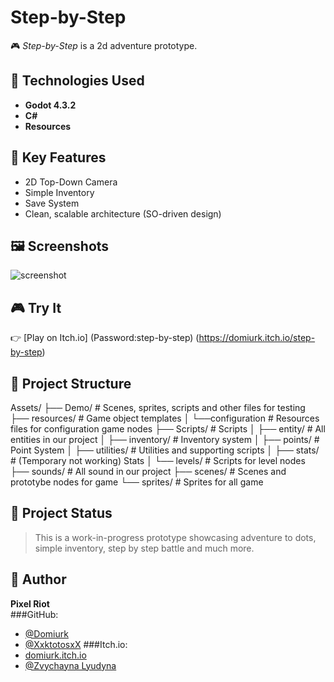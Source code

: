 # Step-by-Step

🎮 *Step-by-Step* is a 2d adventure prototype.

## 🔧 Technologies Used
- **Godot 4.3.2**
- **C#**
- **Resources**

## 🧠 Key Features
- 2D Top-Down Camera
- Simple Inventory
- Save System
- Clean, scalable architecture (SO-driven design)

## 🖼️ Screenshots
![screenshot](https://img.itch.zone/aW1nLzEyNzAxODkzLnBuZw==/original/dJ4i%2Bm.png)

## 🎮 Try It
👉 [Play on Itch.io] (Password:step-by-step) (https://domiurk.itch.io/step-by-step)

## 📁 Project Structure
Assets/ ├── Demo/              # Scenes, sprites, scripts and other files for testing 
        ├── resources/         # Game object templates
        │  └──configuration    # Resources files for configuration game nodes
        ├── Scripts/           # Scripts
        │  ├── entity/         # All entities in our project
        │  ├── inventory/      # Inventory system
        │  ├── points/         # Point System
        │  ├── utilities/      # Utilities and supporting scripts
        │  ├── stats/          # (Temporary not working) Stats
        │  └── levels/         # Scripts for level nodes
        ├── sounds/            # All sound in our project
        ├── scenes/            # Scenes and prototybe nodes for game
        └── sprites/           # Sprites for all game

## 📌 Project Status
> This is a work-in-progress prototype showcasing adventure to dots, simple inventory, step by step battle and much more.

## 👤 Author
**Pixel Riot**  
###GitHub: 
 - [@Domiurk](https://github.com/Domiurk-Entertainment)
 - [@XxktotosxX](https://github.com/XxktotosxX)
###Itch.io: 
 - [domiurk.itch.io](https://domiurk.itch.io)
 - [@Zvychayna Lyudyna](https://itch.io/profile/zvychayna-lyudyna)
